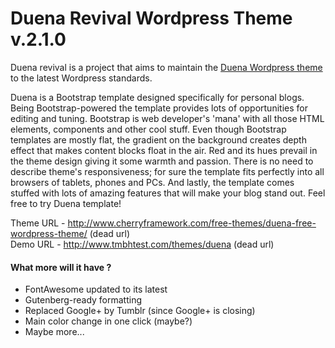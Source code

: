 Duena Revival Wordpress Theme v.2.1.0
==========

Duena revival is a project that aims to maintain the [Duena Wordpress theme](https://github.com/DuenaStudio/DuenaTheme) to the latest Wordpress standards.

Duena is a Bootstrap template designed specifically for personal blogs.
Being Bootstrap-powered the template provides lots of opportunities for editing and tuning. Bootstrap is web developer's 'mana' with all those HTML elements, components and other cool stuff. Even though Bootstrap templates are mostly flat, the gradient on the background creates depth effect that makes content blocks float in the air. Red and its hues prevail in the theme design giving it some warmth and passion. There is no need to describe theme's responsiveness; for sure the template fits perfectly into all browsers of tablets, phones and PCs. And lastly, the template comes stuffed with lots of amazing features that will make your blog stand out.
Feel free to try Duena template!

Theme URL - http://www.cherryframework.com/free-themes/duena-free-wordpress-theme/ (dead url)<br>
Demo URL - ​http://www.tmbhtest.com/themes/duena (dead url)

#### What more will it have ?
- FontAwesome updated to its latest
- Gutenberg-ready formatting
- Replaced Google+ by Tumblr (since Google+ is closing)
- Main color change in one click (maybe?)
- Maybe more...
